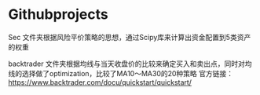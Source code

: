 # Githubprojects

Sec 文件夹根据风险平价策略的思想，通过Scipy库来计算出资金配置到5类资产的权重

backtrader 文件夹根据均线与当天收盘价的比较来确定买入和卖出点，同时对均线的选择做了optimization，比较了MA10～MA30的20种策略
官方链接： https://www.backtrader.com/docu/quickstart/quickstart/
